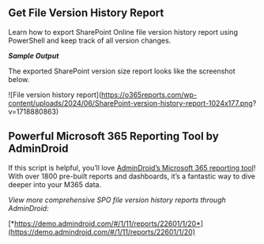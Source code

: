 ﻿## **Get File Version History Report**
Learn how to export SharePoint Online file version history report using PowerShell and keep track of all version changes.

***Sample Output***

The exported SharePoint version size report looks like the screenshot below.

![File version history report](https://o365reports.com/wp-content/uploads/2024/06/SharePoint-version-history-report-1024x177.png? v=1718880863)
## **Powerful Microsoft 365 Reporting Tool by AdminDroid**
If this script is helpful, you’ll love [AdminDroid’s Microsoft 365 reporting tool](https://admindroid.com/?src=GitHub)! With over 1800 pre-built reports and dashboards, it’s a fantastic way to dive deeper into your M365 data.

*View more comprehensive SPO file version history reports through AdminDroid:*

[*https://demo.admindroid.com/#/1/11/reports/22601/1/20*](https://demo.admindroid.com/#/1/11/reports/22601/1/20)

